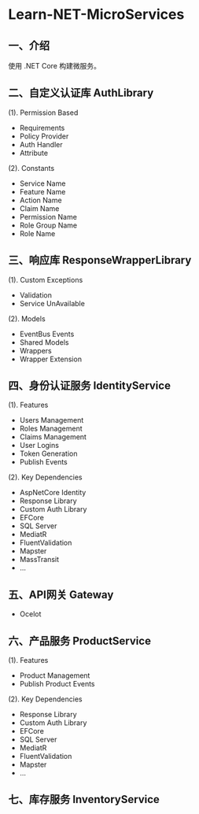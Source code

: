 # Learn-NET-MicroServices

## 一、介绍

使用 .NET Core 构建微服务。

## 二、自定义认证库 AuthLibrary

(1). Permission Based

- Requirements
- Policy Provider
- Auth Handler
- Attribute

(2). Constants

- Service Name
- Feature Name
- Action Name
- Claim Name
- Permission Name
- Role Group Name
- Role Name

## 三、响应库 ResponseWrapperLibrary

(1). Custom Exceptions
- Validation
- Service UnAvailable

(2). Models
- EventBus Events
- Shared Models
- Wrappers
- Wrapper Extension

## 四、身份认证服务 IdentityService

(1). Features

- Users Management
- Roles Management
- Claims Management
- User Logins
- Token Generation
- Publish Events

(2). Key Dependencies

- AspNetCore Identity
- Response Library
- Custom Auth Library
- EFCore
- SQL Server
- MediatR
- FluentValidation
- Mapster
- MassTransit
- ...

## 五、API网关 Gateway

- Ocelot

## 六、产品服务 ProductService

(1). Features

- Product Management
- Publish Product Events

(2). Key Dependencies

- Response Library
- Custom Auth Library
- EFCore
- SQL Server
- MediatR
- FluentValidation
- Mapster
- ...

## 七、库存服务 InventoryService

